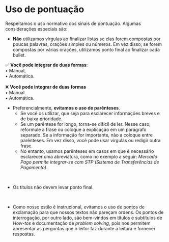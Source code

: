 # Uso de pontuação

Respeitamos o uso normativo dos sinais de pontuação. Algumas considerações especiais são:

* **Não** utilizamos vírgulas ao finalizar listas se elas forem compostas por poucas palavras, orações simples ou números. Em vez disso, se forem compostas por várias orações, utilizamos ponto final ao finalizar cada bullet. 

✅ **Você pode integrar de duas formas**: <br> • Manual,<br> • Automática. <br> <br>
❌ **Você pode integrar de duas formas** <br> • Manual. <br> • Automática.

* Preferencialmente, **evitamos o uso de parênteses**. 
    * Se você os utilizar, que seja para esclarecer informações breves e de baixa prioridade.
    * Se um parêntese for longo, torna-se difícil de ler. Nesse caso, reformule a frase ou coloque a explicação em um parágrafo separado. Se a informação for importante, não a coloque entre parênteses. Em vez disso, você pode usar vírgulas ou redigir outra frase. 
    * No entanto, usamos parênteses em casos em que é necessário esclarecer uma abreviatura, como no exemplo a seguir: *Mercado Pago permite integrar-se com STP (Sistema de Transferências de Pagamento)*.
<br>

* Os títulos não devem levar ponto final.
<br>

* Como nosso estilo é instrucional, evitamos o uso de pontos de exclamação para que nossos textos não pareçam ordens. Os pontos de interrogação, por outro lado, são bem-vindos em títulos e subtítulos de *How-tos* e documentação de *problem solving*, pois nos permitem apresentar as perguntas que o leitor faz durante a leitura e fornecer respostas.

